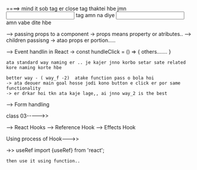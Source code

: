 
====> mind it sob tag er close tag thaktei hbe
    jmn <input > tag amn na diye 
    <input /> amn vabe dite hbe


--> passing props to a  component
    -> props means property or atributes..
--> children passisng 
    -> atao props er portion.....


--> Event handlin in React
    -> const hundleClick = () => {
        others.......
    }

    ata standard way naming er .. je kajer jnno korbo setar sate related kore naming korte hbe

    better way - ( way_f -2)  atake function pass o bola hoi
    -> ata deouer main goal hosse jodi kono button e click er por same functionality 
    -> er drkar hoi tkn ata kaje lage,, ai jnno way_2 is the best



--> Form handling




class 03----->>

--> React Hooks
--> Reference Hook
--> Effects Hook


Using process of Hook--->>

->> useRef
    import {useRef} from 'react';

    then use it using function..

